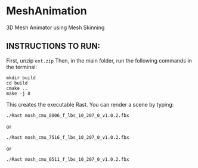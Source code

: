 # MeshAnimation
3D Mesh Animator using Mesh Skinning 

## INSTRUCTIONS TO RUN:
First, unzip ```ext.zip```
Then, in the main folder, run the following commands in the terminal:

```
mkdir build
cd build
cmake ..
make -j 8
```

This creates the executable Rast. You can render a scene by typing:

```
./Rast mosh_cmu_8806_f_lbs_10_207_0_v1.0.2.fbx
```
or 
```
./Rast mosh_cmu_7516_f_lbs_10_207_0_v1.0.2.fbx
```
or 
```
./Rast mosh_cmu_0511_f_lbs_10_207_0_v1.0.2.fbx
```
